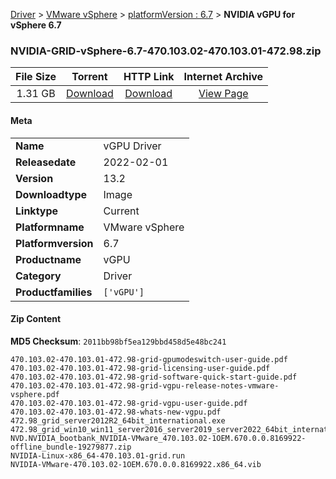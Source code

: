 
[Driver](/README.md)  >  [VMware vSphere](/index/Driver/VMware_vSphere.md)  >  [platformVersion : 6.7](/index/Driver/VMware_vSphere/6.7.md)  >  **NVIDIA vGPU for vSphere 6.7**


### NVIDIA-GRID-vSphere-6.7-470.103.02-470.103.01-472.98.zip

| **File Size** | **Torrent**  | **HTTP Link** | **Internet Archive** |
|:-------------:|:------------:|:-------------:|:--------------------:|
| 1.31 GB |  [Download](https://archive.org/download/nvgpu_NVIDIA-GRID-vSphere-6.7-470.103.02-470.103.01-472.98.zip_9nnqcaga/nvgpu_NVIDIA-GRID-vSphere-6.7-470.103.02-470.103.01-472.98.zip_9nnqcaga_archive.torrent)       | [Download](https://archive.org/compress/nvgpu_NVIDIA-GRID-vSphere-6.7-470.103.02-470.103.01-472.98.zip_9nnqcaga) | [View Page](https://archive.org/details/nvgpu_NVIDIA-GRID-vSphere-6.7-470.103.02-470.103.01-472.98.zip_9nnqcaga)       |

#### Meta

<table>
<tr><td><strong>Name</strong></td><td>vGPU Driver</td></tr>
<tr><td><strong>Releasedate</strong></td><td>2022-02-01</td></tr>
<tr><td><strong>Version</strong></td><td>13.2</td></tr>
<tr><td><strong>Downloadtype</strong></td><td>Image</td></tr>
<tr><td><strong>Linktype</strong></td><td>Current</td></tr>
<tr><td><strong>Platformname</strong></td><td>VMware vSphere</td></tr>
<tr><td><strong>Platformversion</strong></td><td>6.7</td></tr>
<tr><td><strong>Productname</strong></td><td>vGPU</td></tr>
<tr><td><strong>Category</strong></td><td>Driver</td></tr>
<tr><td><strong>Productfamilies</strong></td><td><code>['vGPU']</code></td></tr>
</table>

#### Zip Content

**MD5 Checksum**: `2011bb98bf5ea129bbd458d5e48bc241`

```text
470.103.02-470.103.01-472.98-grid-gpumodeswitch-user-guide.pdf
470.103.02-470.103.01-472.98-grid-licensing-user-guide.pdf
470.103.02-470.103.01-472.98-grid-software-quick-start-guide.pdf
470.103.02-470.103.01-472.98-grid-vgpu-release-notes-vmware-vsphere.pdf
470.103.02-470.103.01-472.98-grid-vgpu-user-guide.pdf
470.103.02-470.103.01-472.98-whats-new-vgpu.pdf
472.98_grid_server2012R2_64bit_international.exe
472.98_grid_win10_win11_server2016_server2019_server2022_64bit_international.exe
NVD.NVIDIA_bootbank_NVIDIA-VMware_470.103.02-1OEM.670.0.0.8169922-offline_bundle-19279877.zip
NVIDIA-Linux-x86_64-470.103.01-grid.run
NVIDIA-VMware-470.103.02-1OEM.670.0.0.8169922.x86_64.vib
```